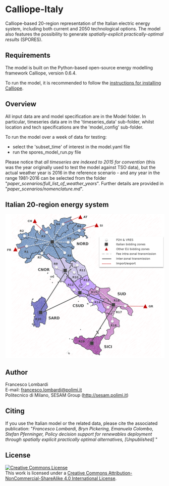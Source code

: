 # Calliope-Italy
Calliope-based 20-region representation of the Italian electric energy system, including both current and 2050 technological options.
The model also features the possibility to generate *spatially-explicit practically-optimal results* (SPORES).

## Requirements
The model is built on the Python-based open-source energy modelling framework Calliope, version 0.6.4. 

To run the model, it is recommended to follow the [instructions for installing Calliope](https://calliope.readthedocs.io/en/stable/user/installation.html).

## Overview
All input data are and model specification are in the Model folder. In particular, timeseries data are in the 'timeseries_data' sub-folder, whilst location and tech specifications are the 'model_config' sub-folder.

To run the model over a week of data for testing:
- select the 'subset_time' of interest in the model.yaml file
- run the spores_model_run.py file

Please notice that *all timeseries are indexed to 2015 for convention* (this was the year originally used to test the model against TSO data), but the actual weather year is 2016 in the reference scenario - and any year in the range 1981-2016 can be selected from the folder "*paper_scenarios/full_list_of_weather_years*". Further details are provided in "*paper_scenarios/nomenclature.md*".

## Italian 20-region energy system

<img src="https://github.com/FLomb/Calliope-Italy/blob/master/italy_model_map.png" width="600">

## Author
Francesco Lombardi </br>
E-mail: francesco.lombardi@polimi.it </br>
Politecnico di Milano, SESAM Group (http://sesam.polimi.it) </br>

## Citing
If you use the Italian model or the related data, please cite the associated publication: "*Francesco Lombardi, Bryn Pickering, Emanuela Colombo, Stefan Pfenninger, Policy decision support for renewables deployment through spatially explicit practically optimal alternatives, [Unpublished]* "

## License
<a rel="license" href="http://creativecommons.org/licenses/by-nc-sa/4.0/"><img alt="Creative Commons License" style="border-width:0" src="https://i.creativecommons.org/l/by-nc-sa/4.0/88x31.png" /></a><br />This work is licensed under a <a rel="license" href="http://creativecommons.org/licenses/by-nc-sa/4.0/">Creative Commons Attribution-NonCommercial-ShareAlike 4.0 International License</a>.

